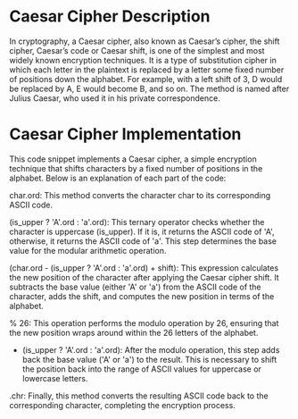 # Caesar Cipher Description

In cryptography, a Caesar cipher, also known as Caesar’s cipher, 
the shift cipher, Caesar’s code or Caesar shift, is one of the 
simplest and most widely known encryption techniques. 
It is a type of substitution cipher in which each letter in the plaintext
is replaced by a letter some fixed number of positions down the alphabet.
For example, with a left shift of 3, D would be replaced by A, E would become B, 
and so on. The method is named after Julius Caesar, who used it in his private correspondence.

# Caesar Cipher Implementation

  

This code snippet implements a Caesar cipher, a simple encryption technique that shifts characters by a fixed number of positions in the alphabet. Below is an explanation of each part of the code:

  

char.ord: This method converts the character char to its corresponding ASCII code.

  

(is_upper ? 'A'.ord : 'a'.ord): This ternary operator checks whether the character is uppercase (is_upper). If it is, it returns the ASCII code of 'A', otherwise, it returns the ASCII code of 'a'. This step determines the base value for the modular arithmetic operation.

  

(char.ord - (is_upper ? 'A'.ord : 'a'.ord) + shift): This expression calculates the new position of the character after applying the Caesar cipher shift. It subtracts the base value (either 'A' or 'a') from the ASCII code of the character, adds the shift, and computes the new position in terms of the alphabet.

  

% 26: This operation performs the modulo operation by 26, ensuring that the new position wraps around within the 26 letters of the alphabet.

  

+ (is_upper ? 'A'.ord : 'a'.ord): After the modulo operation, this step adds back the base value ('A' or 'a') to the result. This is necessary to shift the position back into the range of ASCII values for uppercase or lowercase letters.

  

.chr: Finally, this method converts the resulting ASCII code back to the corresponding character, completing the encryption process.
